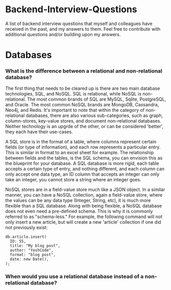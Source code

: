 # Backend-Interview-Questions
A list of backend interview questions that myself and colleagues have received in the past, and my answers to them. Feel free to contribute with additional questions and/or building upon my answers.


# Databases
### What is the difference between a relational and non-relational database? 
The first thing that needs to be cleared up is there are two main database technologies, SQL, and NoSQL. SQL is relational, while NoSQL is non-relational. The most common brands of SQL are MySQL, Sqlite, PostgreSQL, and Oracle. The most common NoSQL brands are MongoDB, Cassandra, Neo4j, and Redis. It's important to note that within the category of non-relational databases, there are also various sub-categories, such as graph, column-stores, key-value stores, and document non-relational databases. Neither technology is an upgrde of the other, or can be considered 'better', they each have their use-cases. 

A SQL store is in the format of a table, where columns represent certain fields (or type of information), and each row represents a particular entry. This is similar in format to an excel sheet for example. The relationship between fields and the tables, is the SQL schema, you can envision this as the blueprint for your database. A SQL database is more rigid, each table accepts a certain type of entry, and nothing different, and each column can only accept one data type, an ID column that accepts an integer can only take an integer, you cannot store a string where an integer goes. 

NoSQL stores are in a field-value store much like a JSON object. In a similar manner, you can have a NoSQL collection, again a field-value store, where the values can be any data type (Integer, String, etc), it is much more flexible than a SQL database. Along with being flexible, a NoSQL database does not even need a pre-defined schema. This is why it is commonly referred to as "schema-less." For example, the following command will not only insert a new article, but will create a new 'article' collection if one did not previously exist:
```
db.article.insert(
  ID: 55,
  title: "My blog post",
  author: "YoshCode",
  format: "blog post",
  date: new Date(),
);
```

### When would you use a relational database instead of a non-relational database? 
